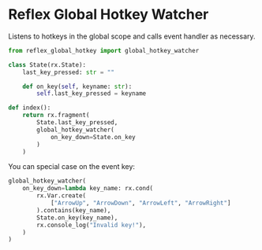 # Reflex Global Hotkey Watcher

Listens to hotkeys in the global scope and calls event handler as necessary.

```python
from reflex_global_hotkey import global_hotkey_watcher

class State(rx.State):
    last_key_pressed: str = ""

    def on_key(self, keyname: str):
        self.last_key_pressed = keyname

def index():
    return rx.fragment(
        State.last_key_pressed,
        global_hotkey_watcher(
            on_key_down=State.on_key
        )
    )
```

You can special case on the event key:

```python
global_hotkey_watcher(
    on_key_down=lambda key_name: rx.cond(
        rx.Var.create(
            ["ArrowUp", "ArrowDown", "ArrowLeft", "ArrowRight"]
        ).contains(key_name),
        State.on_key(key_name),
        rx.console_log("Invalid key!"),
    )
)
```
